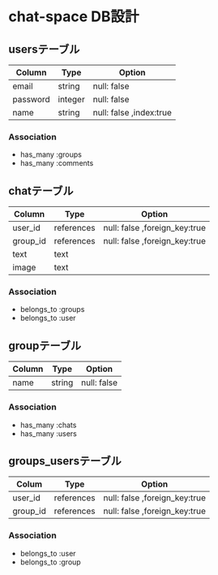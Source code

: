 # chat-space DB設計
## usersテーブル
|Column |Type |Option|
|-------|-----|------|
|email|string|null: false|
|password|integer|null: false|
|name|string|null: false ,index:true|
### Association
- has_many :groups
- has_many :comments

## chatテーブル
|Column |Type|Option|
|-------|----|------|
|user_id|references|null: false ,foreign_key:true|
|group_id|references|null: false ,foreign_key:true|
|text|text||
|image|text||
### Association
- belongs_to :groups
- belongs_to :user

## groupテーブル
|Column |Type|Option|
|-------|----|------|
|name|string|null: false|
### Association
- has_many :chats
- has_many :users

## groups_usersテーブル
|Colum |Type|Option|
|------|----|------|
|user_id|references|null: false ,foreign_key:true|
|group_id|references|null: false ,foreign_key:true|
### Association
- belongs_to :user
- belongs_to :group


